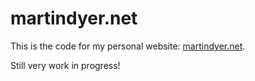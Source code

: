 # martindyer.net

This is the code for my personal website: 
[martindyer.net](http://martindyer.net).

Still very work in progress!
